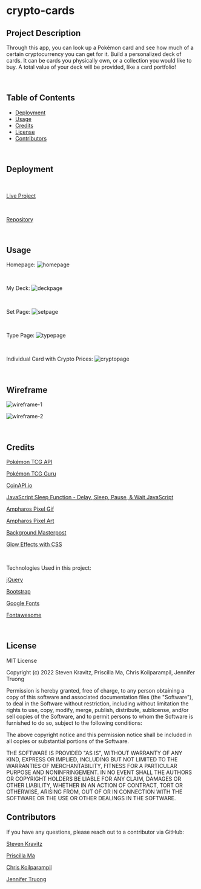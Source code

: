 # crypto-cards

## Project Description
Through this app, you can look up a Pokémon card and see how much of a certain cryptocurrency you can get for it. Build a personalized deck of cards. It can be cards you physically own, or a collection you would like to buy. A total value of your deck will be provided, like a card portfolio!

<br/>

## Table of Contents

- [Deployment](#installation)
- [Usage](#Usage)
- [Credits](#Credits)
- [License](#license)
- [Contributors](#Contributors)

<br/>


## Deployment

<br/>

[Live Project](https://jentruong09.github.io/crypto-cards/)

<br/>

[Repository](https://github.com/jentruong09/crypto-cards)

<br/>

## Usage

Homepage:
![homepage](/assets/img/00-Homepage.png)

<br/>

My Deck:
![deckpage](/assets/img/00-my-deck-page.jpg)

<br/>

Set Page:
![setpage](/assets/img/00-set-page.jpg)

<br/>

Type Page:
![typepage](/assets/img/00-type-page.jpg)

<br/>

Individual Card with Crypto Prices:
![cryptopage](/assets/img/00-individual-card-page.png)

<br/>

## Wireframe

![wireframe-1](/assets/img/wireframe1.jpg)

![wireframe-2](/assets/img/wireframe2.jpg)

<br/>

## Credits

[Pokémon TCG API](https://pokemontcg.io)

[Pokémon TCG Guru](https://pokemontcg.guru/)

[CoinAPI.io](https://docs.coinapi.io/#md-docs)

[JavaScript Sleep Function - Delay, Sleep, Pause, & Wait JavaScript](https://www.sitepoint.com/delay-sleep-pause-wait/)

[Ampharos Pixel Gif](https://www.deviantart.com/aurra-black/art/Ampharos-Pixel-Gif-797349398)

[Ampharos Pixel Art](http://pixelartmaker.com/art/a4fa98c7c21c825)

[Background Masterpost](https://www.pinterest.com/pin/128423026861195977/)

[Glow Effects with CSS](https://codersblock.com/blog/creating-glow-effects-with-css/)

<br/>

Technologies Used in this project:

[jQuery](https://jqueryui.com/)

[Bootstrap](https://getbootstrap.com/)

[Google Fonts](https://fonts.google.com/)

[Fontawesome](https://fontawesome.com/)

<br/>

## License

MIT License

Copyright (c) 2022 Steven Kravitz, Priscilla Ma, Chris Koilparampil, Jennifer Truong

Permission is hereby granted, free of charge, to any person obtaining a copy
of this software and associated documentation files (the "Software"), to deal
in the Software without restriction, including without limitation the rights
to use, copy, modify, merge, publish, distribute, sublicense, and/or sell
copies of the Software, and to permit persons to whom the Software is
furnished to do so, subject to the following conditions:

The above copyright notice and this permission notice shall be included in all
copies or substantial portions of the Software.

THE SOFTWARE IS PROVIDED "AS IS", WITHOUT WARRANTY OF ANY KIND, EXPRESS OR
IMPLIED, INCLUDING BUT NOT LIMITED TO THE WARRANTIES OF MERCHANTABILITY,
FITNESS FOR A PARTICULAR PURPOSE AND NONINFRINGEMENT. IN NO EVENT SHALL THE
AUTHORS OR COPYRIGHT HOLDERS BE LIABLE FOR ANY CLAIM, DAMAGES OR OTHER
LIABILITY, WHETHER IN AN ACTION OF CONTRACT, TORT OR OTHERWISE, ARISING FROM,
OUT OF OR IN CONNECTION WITH THE SOFTWARE OR THE USE OR OTHER DEALINGS IN THE
SOFTWARE.


## Contributors
If you have any questions, please reach out to a contributor via GitHub:

[Steven Kravitz](https://github.com/Steven-Kravitz)

[Priscilla Ma](https://github.com/middlenamestar)

[Chris Koilparampil](https://github.com/th3-0G-Kresher)

[Jennifer Truong](https://github.com/jentruong09)
